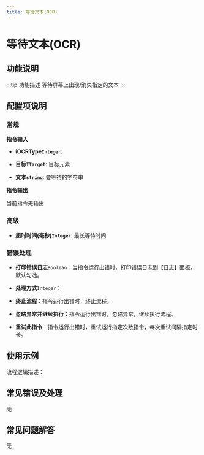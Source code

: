 ```yaml
---
title: 等待文本(OCR)
---
```


# 等待文本(OCR)

## 功能说明

:::tip 功能描述
等待屏幕上出现/消失指定的文本
:::

## 配置项说明

### 常规

**指令输入**

- **iOCRType`Integer`**: 

- **目标`TTarget`**: 目标元素

- **文本`string`**: 要等待的字符串


**指令输出**

当前指令无输出

### 高级

- **超时时间(毫秒)`Integer`**: 最长等待时间

### 错误处理

- **打印错误日志**`Boolean`：当指令运行出错时，打印错误日志到【日志】面板。默认勾选。

- **处理方式**`Integer`：

 - **终止流程**：指令运行出错时，终止流程。

 - **忽略异常并继续执行**：指令运行出错时，忽略异常，继续执行流程。

 - **重试此指令**：指令运行出错时，重试运行指定次数指令，每次重试间隔指定时长。

## 使用示例

流程逻辑描述：

## 常见错误及处理

无

## 常见问题解答

无

